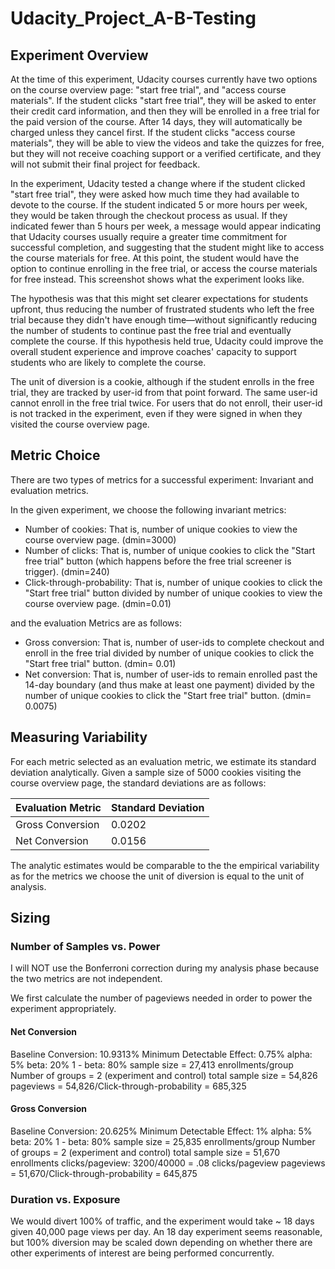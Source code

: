 # Udacity_Project_A-B-Testing

## Experiment Overview
At the time of this experiment, Udacity courses currently have two options on the course overview page: "start free trial", and "access course materials". If the student clicks "start free trial", they will be asked to enter their credit card information, and then they will be enrolled in a free trial for the paid version of the course. After 14 days, they will automatically be charged unless they cancel first. If the student clicks "access course materials", they will be able to view the videos and take the quizzes for free, but they will not receive coaching support or a verified certificate, and they will not submit their final project for feedback.

In the experiment, Udacity tested a change where if the student clicked "start free trial", they were asked how much time they had available to devote to the course. If the student indicated 5 or more hours per week, they would be taken through the checkout process as usual. If they indicated fewer than 5 hours per week, a message would appear indicating that Udacity courses usually require a greater time commitment for successful completion, and suggesting that the student might like to access the course materials for free. At this point, the student would have the option to continue enrolling in the free trial, or access the course materials for free instead. This screenshot shows what the experiment looks like.

The hypothesis was that this might set clearer expectations for students upfront, thus reducing the number of frustrated students who left the free trial because they didn't have enough time—without significantly reducing the number of students to continue past the free trial and eventually complete the course. If this hypothesis held true, Udacity could improve the overall student experience and improve coaches' capacity to support students who are likely to complete the course.

The unit of diversion is a cookie, although if the student enrolls in the free trial, they are tracked by user-id from that point forward. The same user-id cannot enroll in the free trial twice. For users that do not enroll, their user-id is not tracked in the experiment, even if they were signed in when they visited the course overview page.

## Metric Choice
There are two types of metrics for a successful experiment: Invariant and evaluation metrics. 

In the given experiment, we choose the following invariant metrics:
- Number of cookies: That is, number of unique cookies to view the course overview page. (dmin=3000)
- Number of clicks: That is, number of unique cookies to click the "Start free trial" button (which happens before the free trial screener is trigger). (dmin=240)
- Click-through-probability: That is, number of unique cookies to click the "Start free trial" button divided by number of unique cookies to view the course overview page. (dmin=0.01)

and the evaluation Metrics are as follows:
- Gross conversion: That is, number of user-ids to complete checkout and enroll in the free trial divided by number of unique cookies to click the "Start free trial" button. (dmin= 0.01)
- Net conversion: That is, number of user-ids to remain enrolled past the 14-day boundary (and thus make at least one payment) divided by the number of unique cookies to click the "Start free trial" button. (dmin= 0.0075)


## Measuring Variability
For each metric selected as an evaluation metric, we estimate its standard deviation analytically. Given a sample size of 5000 cookies visiting the course overview page, the standard deviations are as follows:

|Evaluation Metric| Standard Deviation
| --- | --- |
|Gross Conversion | 0.0202
|Net Conversion |	0.0156

The analytic estimates would be comparable to the the empirical variability as for the metrics we choose the unit of diversion is equal to the unit of analysis.

## Sizing

### Number of Samples vs. Power
I will NOT use the Bonferroni correction during my analysis phase because the two metrics are not independent.


We first calculate the number of pageviews needed in order to power the experiment appropriately. 
#### Net Conversion
Baseline Conversion: 10.9313%
Minimum Detectable Effect: 0.75%
alpha: 5%
beta: 20%
1 - beta: 80%
sample size = 27,413 enrollments/group
Number of groups = 2 (experiment and control)
total sample size = 54,826
pageviews = 54,826/Click-through-probability = 685,325
#### Gross Conversion
Baseline Conversion: 20.625%
Minimum Detectable Effect: 1%
alpha: 5%
beta: 20%
1 - beta: 80%
sample size = 25,835 enrollments/group
Number of groups = 2 (experiment and control)
total sample size = 51,670 enrollments
clicks/pageview: 3200/40000 = .08 clicks/pageview
pageviews = 51,670/Click-through-probability = 645,875

### Duration vs. Exposure
We would divert 100% of traffic, and the experiment would take ~ 18 days given 40,000 page views per day.
An 18 day experiment seems reasonable, but 100% diversion may be scaled down depending on whether there are other experiments of interest are being performed concurrently.

